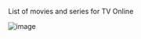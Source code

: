 List of movies and series for TV Online


![image](https://github.com/user-attachments/assets/ec255a3c-d440-4143-ab4e-dbc504e99871)
